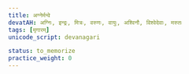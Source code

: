 ```yaml
---
title: अग्नेर्मन्वे
devatAH: अग्निः, इन्द्रः, मित्रः, वरुणः, वायुः, अश्विनौ, विश्वेदेवाः, मरुतः
tags: [मृगारम्]
unicode_script: devanagari

status: to_memorize
practice_weight: 0
---
```


<div class="js_include" url="/vedAH_yajuH/taittirIyam/saMhitA/4/7/15_agner_manve_mRgAram/"  newLevelForH1="2" includeTitle="true"> </div>  

